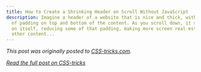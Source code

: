 ```yaml
---
title: How to Create a Shrinking Header on Scroll Without JavaScript
description: Imagine a header of a website that is nice and thick, with plenty
  of padding on top and bottom of the content. As you scroll down, it shrinks up
  on itself, reducing some of that padding, making more screen real estate for
  other content...
---
```

*This post was originally posted to [CSS-tricks.com](https://css-tricks.com).*

*[Read the full post on CSS-tricks](https://css-tricks.com/how-to-create-a-shrinking-header-on-scroll-without-javascript/)*